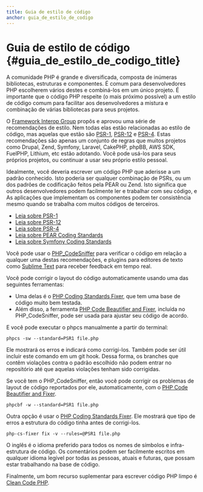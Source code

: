 ```yaml
---
title: Guia de estilo de código
anchor: guia_de_estilo_de_codigo
---
```


# Guia de estilo de código {#guia_de_estilo_de_codigo_title}

A comunidade PHP é grande e diversificada, composta de inúmeras bibliotecas, estruturas e componentes. É comum para
desenvolvedores PHP escolherem vários destes e combiná-los em um único projeto. É importante que o código PHP respeite
(o mais próximo possível) a um estilo de código comum para facilitar aos desenvolvedores a mistura e combinação de
várias bibliotecas para seus projetos.

O [Framework Interop Group][fig] propôs e aprovou uma série de recomendações de estilo. Nem todas elas estão
relacionadas ao estilo de código, mas aquelas que estão são [PSR-1][psr1], [PSR-12][psr12] e [PSR-4][psr4]. Estas
recomendações são apenas um conjunto de regras que muitos projetos como Drupal, Zend, Symfony, Laravel, CakePHP, phpBB,
AWS SDK, FuelPHP, Lithium, etc estão adotando. Você pode usá-los para seus próprios projetos, ou continuar a usar seu
próprio estilo pessoal.

Idealmente, você deveria escrever um código PHP que aderisse a um padrão conhecido. Isto poderia ser qualquer combinação
de PSRs, ou um dos padrões de codificação feitos pela PEAR ou Zend. Isto significa que outros desenvolvedores podem
facilmente ler e trabalhar com seu código, e As aplicações que implementam os componentes podem ter consistência mesmo
quando se trabalha com muitos códigos de terceiros.

* [Leia sobre PSR-1][psr1]
* [Leia sobre PSR-12][psr12]
* [Leia sobre PSR-4][psr4]
* [Leia sobre PEAR Coding Standards][pear-cs]
* [Leia sobre Symfony Coding Standards][symfony-cs]

Você pode usar o [PHP_CodeSniffer][phpcs] para verificar o código em relação a qualquer uma destas recomendações, e
plugins para editores de texto como [Sublime Text][st-cs] para receber feedback em tempo real.

Você pode corrigir o layout do código automaticamente usando uma das seguintes ferramentas:

- Uma delas é o [PHP Coding Standards Fixer][phpcsfixer], que tem uma base de código muito bem testada.
- Além disso, a ferramenta [PHP Code Beautifier and Fixer][phpcbf], incluída no PHP_CodeSniffer, pode ser usada para
  ajustar seu código de acordo.

E você pode executar o phpcs manualmente a partir do terminal:

    phpcs -sw --standard=PSR1 file.php

Ele mostrará os erros e indicará como corrigi-los. Também pode ser útil incluir este comando em um git hook. Dessa
forma, os branches que contêm violações contra o padrão escolhido não podem entrar no repositório até que aquelas
violações tenham sido corrigidas.

Se você tem o PHP_CodeSniffer, então você pode corrigir os problemas de layout de código reportados por ele,
automaticamente, com o
[PHP Code Beautifier and Fixer][phpcbf].

    phpcbf -w --standard=PSR1 file.php

Outra opção é usar o [PHP Coding Standards Fixer][phpcsfixer]. Ele mostrará que tipo de erros a estrutura do código
tinha antes de corrigi-los.

    php-cs-fixer fix -v --rules=@PSR1 file.php

O inglês é o idioma preferido para todos os nomes de símbolos e infra-estrutura de código. Os comentários podem ser
facilmente escritos em qualquer idioma legível por todas as pessoas, atuais e futuras, que possam estar trabalhando na
base de código.

Finalmente, um bom recurso suplementar para escrever código PHP limpo é [Clean Code PHP][cleancode].

[fig]: https://www.php-fig.org/

[psr1]: https://www.php-fig.org/psr/psr-1/

[psr12]: https://www.php-fig.org/psr/psr-12/

[psr4]: https://www.php-fig.org/psr/psr-4/

[pear-cs]: https://pear.php.net/manual/en/standards.php

[symfony-cs]: https://symfony.com/doc/current/contributing/code/standards.html

[phpcs]: https://pear.php.net/package/PHP_CodeSniffer/

[phpcbf]: https://github.com/squizlabs/PHP_CodeSniffer/wiki/Fixing-Errors-Automatically

[st-cs]: https://github.com/benmatselby/sublime-phpcs

[phpcsfixer]: https://cs.symfony.com/

[cleancode]: https://github.com/jupeter/clean-code-php
